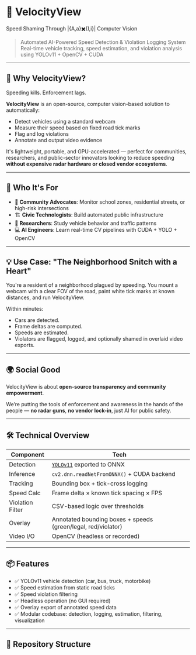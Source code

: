 # 🚦 VelocityView
Speed Shaming Through |{A,a}✖️{I,i}|  Computer Vision

> Automated AI-Powered Speed Detection & Violation Logging System  
> Real-time vehicle tracking, speed estimation, and violation analysis using YOLOv11 + OpenCV + CUDA

---

## 🧠 Why VelocityView?

Speeding kills. Enforcement lags.

**VelocityView** is an open-source, computer vision-based solution to automatically:

- Detect vehicles using a standard webcam
- Measure their speed based on fixed road tick marks
- Flag and log violations
- Annotate and output video evidence

It's lightweight, portable, and GPU-accelerated — perfect for communities, researchers, and public-sector innovators looking to reduce speeding **without expensive radar hardware or closed vendor ecosystems**.

---

## 🎯 Who It's For

- 🚸 **Community Advocates**: Monitor school zones, residential streets, or high-risk intersections  
- 🏗️ **Civic Technologists**: Build automated public infrastructure  
- 🧪 **Researchers**: Study vehicle behavior and traffic patterns  
- 💻 **AI Engineers**: Learn real-time CV pipelines with CUDA + YOLO + OpenCV

---

## 💡 Use Case: "The Neighborhood Snitch with a Heart"

You're a resident of a neighborhood plagued by speeding. You mount a webcam with a clear FOV of the road, paint white tick marks at known distances, and run VelocityView.

Within minutes:
- Cars are detected.
- Frame deltas are computed.
- Speeds are estimated.
- Violators are flagged, logged, and optionally shamed in overlaid video exports.

---

## 🌍 Social Good

VelocityView is about **open-source transparency and community empowerment**.

We’re putting the tools of enforcement and awareness in the hands of the people — **no radar guns**, **no vendor lock-in**, just AI for public safety.

---

## 🛠️ Technical Overview

| Component | Tech |
|----------|------|
| Detection | [`YOLOv11`](https://github.com/ultralytics/ultralytics) exported to ONNX |
| Inference | `cv2.dnn.readNetFromONNX()` + CUDA backend |
| Tracking | Bounding box + tick-cross logging |
| Speed Calc | Frame delta × known tick spacing × FPS |
| Violation Filter | CSV-based logic over thresholds |
| Overlay | Annotated bounding boxes + speeds (green/legal, red/violator) |
| Video I/O | OpenCV (headless or recorded) |

---

## 📦 Features

- ✅ YOLOv11 vehicle detection (car, bus, truck, motorbike)
- ✅ Speed estimation from static road ticks
- ✅ Speed violation filtering
- ✅ Headless operation (no GUI required)
- ✅ Overlay export of annotated speed data
- ✅ Modular codebase: detection, logging, estimation, filtering, visualization

---

## 📁 Repository Structure
